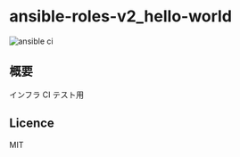 # ansible-roles-v2_hello-world

![ansible ci](https://github.com/link-u/ansible-roles-v2_hello-world/workflows/ansible%20ci/badge.svg)

## 概要

インフラ CI テスト用

## Licence

MIT
